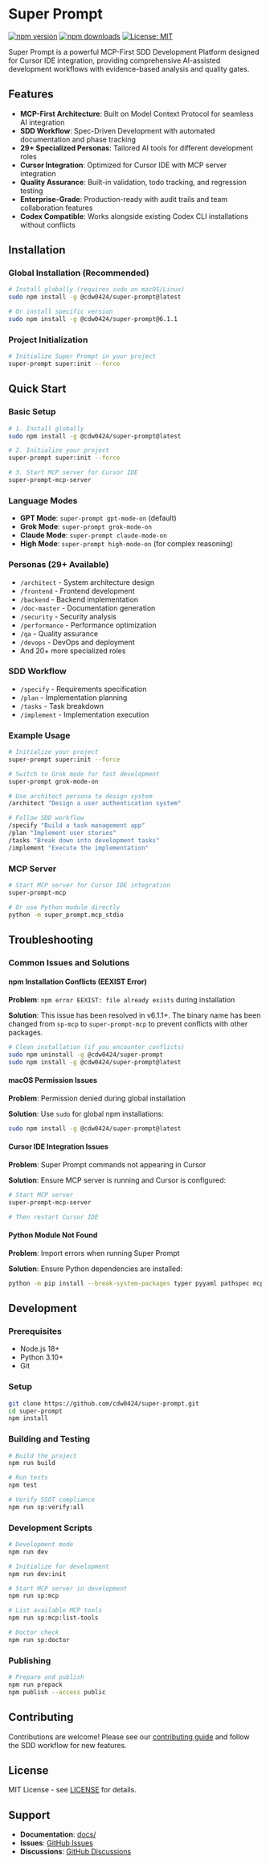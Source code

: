 # Super Prompt

[![npm version](https://img.shields.io/npm/v/@cdw0424/super-prompt.svg)](https://www.npmjs.com/package/@cdw0424/super-prompt) [![npm downloads](https://img.shields.io/npm/dt/@cdw0424/super-prompt.svg)](https://www.npmjs.com/package/@cdw0424/super-prompt) [![License: MIT](https://img.shields.io/badge/License-MIT-yellow.svg)](https://opensource.org/licenses/MIT)

Super Prompt is a powerful MCP-First SDD Development Platform designed for Cursor IDE integration, providing comprehensive AI-assisted development workflows with evidence-based analysis and quality gates.

## Features

- **MCP-First Architecture**: Built on Model Context Protocol for seamless AI integration
- **SDD Workflow**: Spec-Driven Development with automated documentation and phase tracking
- **29+ Specialized Personas**: Tailored AI tools for different development roles
- **Cursor Integration**: Optimized for Cursor IDE with MCP server integration
- **Quality Assurance**: Built-in validation, todo tracking, and regression testing
- **Enterprise-Grade**: Production-ready with audit trails and team collaboration features
- **Codex Compatible**: Works alongside existing Codex CLI installations without conflicts

## Installation

### Global Installation (Recommended)
```bash
# Install globally (requires sudo on macOS/Linux)
sudo npm install -g @cdw0424/super-prompt@latest

# Or install specific version
sudo npm install -g @cdw0424/super-prompt@6.1.1
```

### Project Initialization
```bash
# Initialize Super Prompt in your project
super-prompt super:init --force
```

## Quick Start

### Basic Setup
```bash
# 1. Install globally
sudo npm install -g @cdw0424/super-prompt@latest

# 2. Initialize your project
super-prompt super:init --force

# 3. Start MCP server for Cursor IDE
super-prompt-mcp-server
```

### Language Modes
- **GPT Mode**: `super-prompt gpt-mode-on` (default)
- **Grok Mode**: `super-prompt grok-mode-on`
- **Claude Mode**: `super-prompt claude-mode-on`
- **High Mode**: `super-prompt high-mode-on` (for complex reasoning)

### Personas (29+ Available)
- `/architect` - System architecture design
- `/frontend` - Frontend development
- `/backend` - Backend implementation
- `/doc-master` - Documentation generation
- `/security` - Security analysis
- `/performance` - Performance optimization
- `/qa` - Quality assurance
- `/devops` - DevOps and deployment
- And 20+ more specialized roles

### SDD Workflow
- `/specify` - Requirements specification
- `/plan` - Implementation planning
- `/tasks` - Task breakdown
- `/implement` - Implementation execution

### Example Usage
```bash
# Initialize your project
super-prompt super:init --force

# Switch to Grok mode for fast development
super-prompt grok-mode-on

# Use architect persona to design system
/architect "Design a user authentication system"

# Follow SDD workflow
/specify "Build a task management app"
/plan "Implement user stories"
/tasks "Break down into development tasks"
/implement "Execute the implementation"
```

### MCP Server
```bash
# Start MCP server for Cursor IDE integration
super-prompt-mcp

# Or use Python module directly
python -m super_prompt.mcp_stdio
```

## Troubleshooting

### Common Issues and Solutions

#### npm Installation Conflicts (EEXIST Error)
**Problem**: `npm error EEXIST: file already exists` during installation

**Solution**: This issue has been resolved in v6.1.1+. The binary name has been changed from `sp-mcp` to `super-prompt-mcp` to prevent conflicts with other packages.

```bash
# Clean installation (if you encounter conflicts)
sudo npm uninstall -g @cdw0424/super-prompt
sudo npm install -g @cdw0424/super-prompt@latest
```

#### macOS Permission Issues
**Problem**: Permission denied during global installation

**Solution**: Use `sudo` for global npm installations:
```bash
sudo npm install -g @cdw0424/super-prompt@latest
```

#### Cursor IDE Integration Issues
**Problem**: Super Prompt commands not appearing in Cursor

**Solution**: Ensure MCP server is running and Cursor is configured:
```bash
# Start MCP server
super-prompt-mcp-server

# Then restart Cursor IDE
```

#### Python Module Not Found
**Problem**: Import errors when running Super Prompt

**Solution**: Ensure Python dependencies are installed:
```bash
python -m pip install --break-system-packages typer pyyaml pathspec mcp fastmcp
```

## Development

### Prerequisites
- Node.js 18+
- Python 3.10+
- Git

### Setup
```bash
git clone https://github.com/cdw0424/super-prompt.git
cd super-prompt
npm install
```

### Building and Testing
```bash
# Build the project
npm run build

# Run tests
npm test

# Verify SSOT compliance
npm run sp:verify:all
```

### Development Scripts
```bash
# Development mode
npm run dev

# Initialize for development
npm run dev:init

# Start MCP server in development
npm run sp:mcp

# List available MCP tools
npm run sp:mcp:list-tools

# Doctor check
npm run sp:doctor
```

### Publishing
```bash
# Prepare and publish
npm run prepack
npm publish --access public
```

## Contributing

Contributions are welcome! Please see our [contributing guide](docs/contributing.md) and follow the SDD workflow for new features.

## License

MIT License - see [LICENSE](LICENSE) for details.

## Support

- **Documentation**: [docs/](docs/)
- **Issues**: [GitHub Issues](https://github.com/your-repo/super-prompt/issues)
- **Discussions**: [GitHub Discussions](https://github.com/your-repo/super-prompt/discussions)
